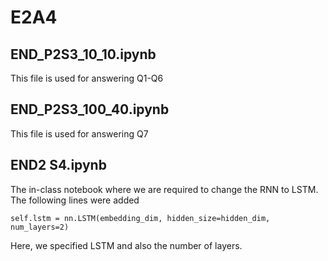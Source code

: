 # E2A4

## END_P2S3_10_10.ipynb
This file is used for answering Q1-Q6

## END_P2S3_100_40.ipynb
This file is used for answering Q7

## END2 S4.ipynb
The in-class notebook where we are required to change the RNN to LSTM. The following lines were added

`self.lstm = nn.LSTM(embedding_dim, hidden_size=hidden_dim, num_layers=2)`

Here, we specified LSTM and also the number of layers.

